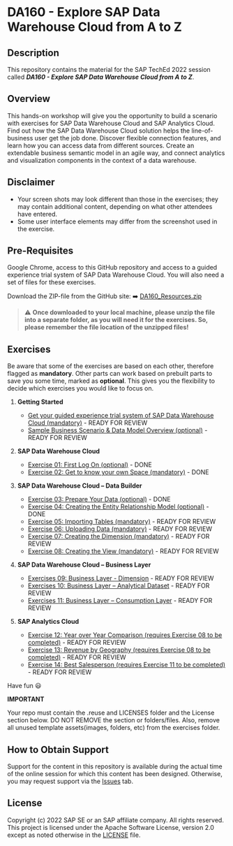 # DA160 - Explore SAP Data Warehouse Cloud from A to Z

## Description

This repository contains the material for the SAP TechEd 2022 session called ***DA160 - Explore SAP Data Warehouse Cloud from A to Z***.  

## Overview

This hands-on workshop will give you the opportunity to build a scenario with exercises for SAP Data Warehouse Cloud and SAP Analytics Cloud.
Find out how the SAP Data Warehouse Cloud solution helps the line-of-business user get the job done. Discover flexible connection features, and learn how you can access data from different sources. Create an extendable business semantic model in an agile way, and connect analytics and visualization components in the context of a data warehouse.

## Disclaimer

* Your screen shots may look different than those in the exercises; they may contain additional content, depending on what other attendees have entered.
* Some user interface elements may differ from the screenshot used in the exercise.

## Pre-Requisites

Google Chrome, access to this GitHub repository and access to a guided experience trial system of SAP Data Warehouse Cloud.
You will also need a set of files for these exercises. 

Download the ZIP-file from the GitHub site: :arrow_right: [DA160_Resources.zip](DA160_Resources.zip)

> :warning: **Once downloaded to your local machine, please unzip the file into a separate folder, as you will need it for the exercises. So, please remember the file location of the unzipped files!**

## Exercises

Be aware that some of the exercises are based on each other, therefore flagged as **mandatory**. Other parts can work based on prebuilt parts to save you some time, marked as **optional**. This gives you the flexibility to decide which exercises you would like to focus on.

1. **Getting Started**
	* [Get your guided experience trial system of SAP Data Warehouse Cloud (mandatory)](exercises/ex00/README.md) - READY FOR REVIEW
	* [Sample Business Scenario & Data Model Overview (optional)](exercises/ex00/README.md#sample-business-scenario--data-model-overview) - READY FOR REVIEW

2. **SAP Data Warehouse Cloud**
	* [Exercise 01: First Log On (optional)](exercises/ex01/README.md) - DONE
	* [Exercise 02: Get to know your own Space (mandatory)](exercises/ex02/README.md) - DONE

3. **SAP Data Warehouse Cloud – Data Builder**
	* [Exercise 03: Prepare Your Data (optional)](exercises/ex03/README.md) - DONE
	* [Exercise 04: Creating the Entity Relationship Model (optional)](exercises/ex04/README.md) - DONE
	* [Exercise 05: Importing Tables (mandatory)](exercises/ex05/README.md) - READY FOR REVIEW
	* [Exercise 06: Uploading Data (mandatory)](exercises/ex06/README.md) - READY FOR REVIEW
	* [Exercise 07: Creating the Dimension (mandatory)](exercises/ex07/README.md) - READY FOR REVIEW
	* [Exercise 08: Creating the View (mandatory)](exercises/ex08/README.md) - READY FOR REVIEW
	
4. **SAP Data Warehouse Cloud – Business Layer**
	* [Exercises 09: Business Layer - Dimension](exercises/ex09/README.md) - READY FOR REVIEW
	* [Exercises 10: Business Layer – Analytical Dataset](exercises/ex10/README.md) - READY FOR REVIEW
	* [Exercises 11: Business Layer – Consumption Layer](exercises/ex11/README.md) - READY FOR REVIEW
	
5.  **SAP Analytics Cloud**
	* [Exercise 12: Year over Year Comparison (requires Exercise 08 to be completed)](exercises/ex12/README.md) - READY FOR REVIEW
	* [Exercise 13: Revenue by Geography (requires Exercise 08 to be completed)](exercises/ex13/README.md) - READY FOR REVIEW
	* [Exercise 14: Best Salesperson (requires Exercise 11 to be completed)](exercises/ex14/README.md) - READY FOR REVIEW

    
Have fun :smiley:

**IMPORTANT**

Your repo must contain the .reuse and LICENSES folder and the License section below. DO NOT REMOVE the section or folders/files. Also, remove all unused template assets(images, folders, etc) from the exercises folder. 

## How to Obtain Support

Support for the content in this repository is available during the actual time of the online session for which this content has been designed. Otherwise, you may request support via the [Issues](../../issues) tab.

## License
Copyright (c) 2022 SAP SE or an SAP affiliate company. All rights reserved. This project is licensed under the Apache Software License, version 2.0 except as noted otherwise in the [LICENSE](LICENSES/Apache-2.0.txt) file.
